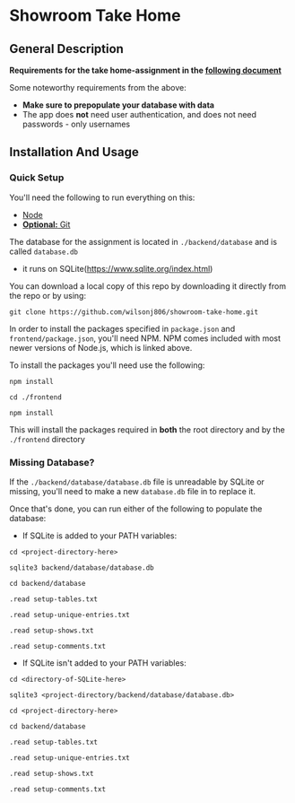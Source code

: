 # Showroom Take Home

## General Description

**Requirements for the take home-assignment in the [following document](./REQUIREMENTS.md)**

Some noteworthy requirements from the above:
- **Make sure to prepopulate your database with data**
- The app does **not** need user authentication, and does not need passwords - only usernames

## Installation And Usage

### Quick Setup

You'll need the following to run everything on this:
- [Node](https://nodejs.org/en/)
- [**Optional:** Git](https://git-scm.com/)

The database for the assignment is located in `./backend/database` and is called `database.db`
- it runs on SQLite(https://www.sqlite.org/index.html)

You can download a local copy of this repo by downloading it directly from the repo or by using:
  ```
  git clone https://github.com/wilsonj806/showroom-take-home.git
  ```

In order to install the packages specified in `package.json` and `frontend/package.json`, you'll need NPM. NPM comes included with most newer versions of Node.js, which is linked above.

To install the packages you'll need use the following:
  ```
  npm install

  cd ./frontend

  npm install
  ```
This will install the packages required in **both** the root directory and by the `./frontend` directory



### Missing Database?

If the `./backend/database/database.db` file is unreadable by SQLite or missing, you'll need to make a new `database.db` file in to replace it.

Once that's done, you can run either of the following to populate the database:
- If SQLite is added to your PATH variables:
```
cd <project-directory-here>

sqlite3 backend/database/database.db

cd backend/database

.read setup-tables.txt

.read setup-unique-entries.txt

.read setup-shows.txt

.read setup-comments.txt
```
- If SQLite isn't added to your PATH variables:
```
cd <directory-of-SQLite-here>

sqlite3 <project-directory/backend/database/database.db>

cd <project-directory-here>

cd backend/database

.read setup-tables.txt

.read setup-unique-entries.txt

.read setup-shows.txt

.read setup-comments.txt
```